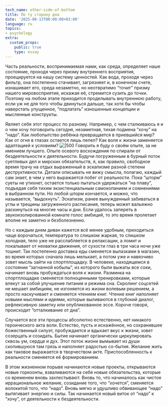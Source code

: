 ```yaml
---
tech_name: other-side-of-bottom
title: По ту сторону дна
date: '2025-08-13T00:00:00+03:00'
language: ru
topics:
- psychology
extra:
  custom_props:
    public: true
    type: essay
---
```


Часть реальности, воспринимаемая нами, как среда, определяет наше состояние, проходя через призму внутреннего восприятия, проецируется на нашу систему ценностей. Как вода, проходя через фильтр, она постепенно стачивает, загрязняет и, в конечном счете, изнашивает его, среда незаметно, но неотвратимо “точит” призму нашего мировосприятия, искажая её, стремится сузить до точки. Поэтому на любом этапе приходится проделывать внутреннюю работу, если уж не для того чтобы двинуться дальше, так хотя бы чтобы наверстать упущенное, “подлатать” изношенные концепции и мысленные конструкты.

Являет себя этот процесс по разному. Например, с чем сталкиваюсь я и о чем хочу поговорить сегодня, незаметная, тихая подмена “хочу” на “надо”. Как любопытство ребёнка превращается в приевшийся мир? Как от огня в глазах остается лишь пепел? Как воля к жизни заменяется адаптацией к условиям?
![|500](/images/other-side-of_bottom.png)
Говорить я буду о своём опыте, за не имением лучшего. Опыте осевого восхождения по спирали от бездеятельности к деятельности. Будучи погруженным в бурный поток суетливых дел и мирских обязательств, я, как правило, свободное время трачу на отдых выраженный в эскапизме разной степени деструктивности. Детали описывать не вижу смысла, полагаю, каждый сам знает, в чем у него выражается побег от реальности. Пока “шторм” суеты не утихнет, остается только пытаться удержаться “на плаву”, подъедая себя тихим экзистенциальным самокопанием и сомнениями в выбранном пути. Но любой шторм кончается, и можно, что называется, “выдохнуть”. Эскапизм, ранее вынужденный забиваться в углы и трещины загруженного расписания, теперь может вальяжно раскинуться на многие часы и дни. Если удалось запереть в звукоизолированной комнате голос амбиций, то это время пролетает вполне не заметно и безболезненно.

Но с каждым днем диван кажется всё менее удобным, приходиться чаще ворочаться, температура то слишком жаркая, то слишком холодная, тело уже не расслабляется в релаксации, а ломит и покалывает от нехватки движения, от сухости глаз в три часа ночи уже тошнит. Так постепенно доставка еды сменяется вылазками в магазин, во время которых сначала лишь мелькает, а потом уже и навязчиво зовет мысль зайти на спортплощадку. В человеке, находящемся в состоянии “загнанной кобылы”, из которого были выжаты все соки, начинает вновь пробуждаться воля к жизни. Разминка на спортплощадке сменяется полноценными тренировками, которые влекут за собой улучшение питания и режима сна. Скролинг соцсетей не мешает амбициям, не изгоняется из жизни волевым решением, а просто наскучивает и сменяется чтением книг. Чтение книг наполняет новыми мыслями и идеями, которые выливаются в глубокий диалог, рефлексивную заметку или опубликованное эссе. Короче говоря, происходит “отталкивание от дна”.

Случается все эти процессы абсолютно естественно, нет никакого героического акта воли. Естество, пусть и искажённое, но сохранившее божественный силуэт, пробуждается и вдыхает вкус к жизни, зовет созерцать и созидать. Бытие начинает органически циркулировать сквозь ум, сердце и дух. Этот поток жизни вымывает из души скопившуюся там грязь и наполняет радостью со-бытия. Желание жить как таковое выражается в творчеством акте. Приспособленность к реальности сменяется её формированием.

В этом жизненном порыве начинаются новые проекты, открываются новые горизонты, взваливаются на себя новые обязательства, которые со временем вновь захлестывают. Вновь то, что начиналось как чистое иррациональное желание, созидание того, что “хочется”, сменяется волокитой того, что “надо”. Вновь мягко и удушливо обвивающее “надо” вытягивает энергию и силы. Так начинается новый виток от “надо” к “хочу”, от деятельности к бездеятельности.